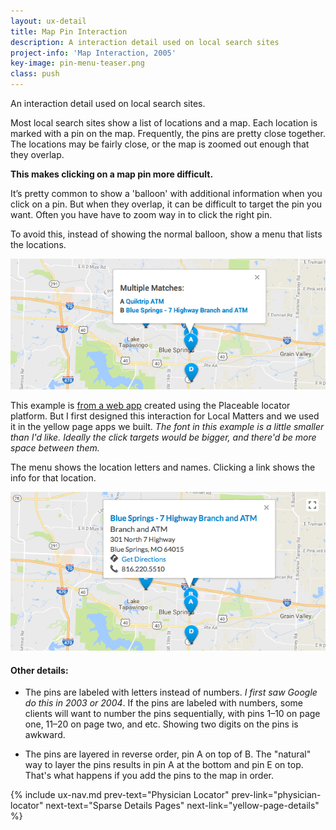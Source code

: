 ```yaml
---
layout: ux-detail
title: Map Pin Interaction 
description: A interaction detail used on local search sites
project-info: 'Map Interaction, 2005'
key-image: pin-menu-teaser.png
class: push
---
```


An interaction detail used on local search sites.

Most local search sites show a list of locations and a map. Each location is marked with a pin on the map. Frequently, the pins are pretty close together. The locations may be fairly close, or the map is zoomed out enough that they overlap.

**This makes clicking on a map pin more difficult.** 

It’s pretty common to show a 'balloon' with additional information when you click on a pin. But when they overlap, it can be difficult to target the pin you want. Often you have have to zoom way in to click the right pin.

To avoid this, instead of showing the normal balloon, show a menu that lists the locations.

<div class="ux-img">
	<img src="/img/ux/pin-menu-crop.png">
</div>

This example is [from a web app][umb] created using the Placeable locator platform. But I first designed this interaction for Local Matters and we used it in the yellow page apps we built. *The font in this example is a little smaller than I'd like. Ideally the click targets would be bigger, and there'd be more space between them.*

The menu shows the location letters and names. Clicking a link shows the info for that location.

<div class="ux-img">
	<img src="/img/ux/pin-info-crop.png">
</div>

#### Other details: 

- The pins are labeled with letters instead of numbers. *I first saw Google do this in 2003 or 2004*. If the pins are labeled with numbers, some clients will want to number the pins sequentially, with pins 1–10 on page one, 11–20 on page two, and etc. Showing two digits on the pins is awkward.

- The pins are layered in reverse order, pin A on top of B. The "natural" way to layer the pins results in pin A at the bottom and pin E on top. That's what happens if you add the pins to the map in order. 


{% include ux-nav.md 
	prev-text="Physician Locator"
	prev-link="physician-locator"
	next-text="Sparse Details Pages"
	next-link="yellow-page-details"
 %}


[umb]: https://locations.umb.com/kansas-city-ks
